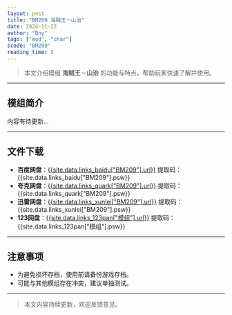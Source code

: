 ```yaml
---
layout: post
title: "BM209 海贼王－山治"
date: 2024-11-22
author: "Bny"
tags: ["mod", "char"]
scode: "BM209"
reading_time: 5
---
```


> 本文介绍模组 **海贼王－山治** 的功能与特点，帮助玩家快速了解并使用。

---

## 模组简介

内容有待更新...

---

## 文件下载
- **百度网盘**：[{{site.data.links_baidu["BM209"].url}}]({{site.data.links_baidu["BM209"].url}}) 提取码：{{site.data.links_baidu["BM209"].psw}}
- **夸克网盘**：[{{site.data.links_quark["BM209"].url}}]({{site.data.links_quark["BM209"].url}}) 提取码：{{site.data.links_quark["BM209"].psw}}
- **迅雷网盘**：[{{site.data.links_xunlei["BM209"].url}}]({{site.data.links_xunlei["BM209"].url}}) 提取码：{{site.data.links_xunlei["BM209"].psw}}
- **123网盘**：[{{site.data.links_123pan["模组"].url}}]({{site.data.links_123pan["模组"].url}}) 提取码：{{site.data.links_123pan["模组"].psw}}

---

## 注意事项
- 为避免损坏存档，使用前请备份游戏存档。
- 可能与其他模组存在冲突，建议单独测试。

---

> 本文内容持续更新，欢迎反馈意见。
